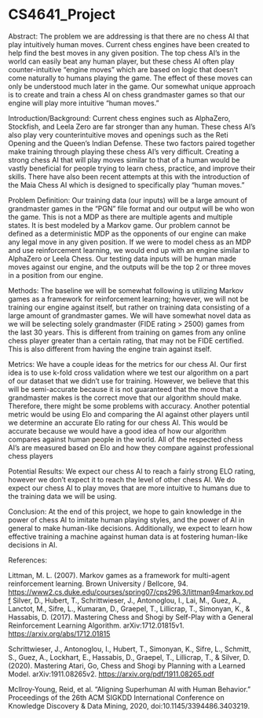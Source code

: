 # CS4641_Project


Abstract:
	The problem we are addressing is that there are no chess AI that play intuitively human moves. Current chess engines have been created to help find the best moves in any given position. The top chess AI’s in the world can easily beat any human player, but these chess AI often play counter-intuitive “engine moves” which are based on logic that doesn’t come naturally to humans playing the game. The effect of these moves can only be understood much later in the game. Our somewhat unique approach is to create and train a chess AI on chess grandmaster games so that our engine will play more intuitive “human moves.”

Introduction/Background:
	Current chess engines such as AlphaZero, Stockfish, and Leela Zero are far stronger than any human. These chess AI’s also play very counterintuitive moves and openings such as the Reti Opening and the Queen’s Indian Defense. These two factors paired together make training through playing these chess AI’s very difficult. Creating a strong chess AI that will play moves similar to that of a human would be vastly beneficial for people trying to learn chess, practice, and improve their skills. There have also been recent attempts at this with the introduction of the Maia Chess AI which is designed to specifically play “human moves.” 

Problem Definition:
Our training data (our inputs) will be a large amount of grandmaster games in the “PGN” file format and our output will be who won the game. This is not a MDP as there are multiple agents and multiple states. It is best modeled by a Markov game. Our problem cannot be defined as a deterministic MDP as the opponents of our engine can make any legal move in any given position. If we were to model chess as an MDP and use reinforcement learning, we would end up with an engine similar to AlphaZero or Leela Chess. Our testing data inputs will be human made moves against our engine, and the outputs will be the top 2 or three moves in a position from our engine. 

Methods:
The baseline we will be somewhat following is utilizing Markov games as a framework for reinforcement learning; however, we will not be training our engine against itself, but rather on training data consisting of a large amount of grandmaster games. We will have somewhat novel data as we will be selecting solely grandmaster (FIDE rating > 2500) games from the last 30 years. This is different from training on games from any online chess player greater than a certain rating, that may not be FIDE certified. This is also different from having the engine train against itself.

Metrics:
	We have a couple ideas for the metrics for our chess AI. Our first idea is to use k-fold cross validation where we test our algorithm on a part of our dataset that we didn’t use for training. However, we believe that this will be semi-accurate because it is not guaranteed that the move that a grandmaster makes is the correct move that our algorithm should make. Therefore, there might be some problems with accuracy. Another potential metric would be using Elo and comparing the AI against other players until we determine an accurate Elo rating for our chess AI. This would be accurate because we would have a good idea of how our algorithm compares against human people in the world. All of the respected chess AI’s are measured based on Elo and how they compare against professional chess players 

Potential Results:
	We expect our chess AI to reach a fairly strong ELO rating, however we don’t expect it to reach the level of other chess AI. We do expect our chess AI to play moves that are more intuitive to humans due to the training data we will be using. 

Conclusion:
	At the end of this project, we hope to gain knowledge in the power of chess AI to imitate human playing styles, and the power of AI in general to make human-like decisions. Additionally, we expect to learn how effective training a machine against human data is at fostering human-like decisions in AI. 

References: 

Littman, M. L. (2007). Markov games as a framework for multi-agent reinforcement learning. Brown University / Bellcore, 94. https://www2.cs.duke.edu/courses/spring07/cps296.3/littman94markov.pdf
Silver, D.,  Hubert, T., Schrittwieser, J., Antonoglou, I., Lai, M., Guez, A., Lanctot, M., Sifre, L., Kumaran, D., Graepel, T., Lillicrap, T., Simonyan, K., & Hassabis, D. (2017). Mastering Chess and Shogi by Self-Play with a General Reinforcement Learning Algorithm. arXiv:1712.01815v1. https://arxiv.org/abs/1712.01815

Schrittwieser, J., Antonoglou, I., Hubert, T., Simonyan, K., Sifre, L., Schmitt, S., Guez, A., Lockhart, E., Hassabis, D., Graepel, T., Lillicrap, T., & Silver, D. (2020). Mastering Atari, Go, Chess and Shogi by Planning with a Learned Model. arXiv:1911.08265v2. https://arxiv.org/pdf/1911.08265.pdf

McIlroy-Young, Reid, et al. “Aligning Superhuman AI with Human Behavior.” Proceedings of the 26th ACM SIGKDD International Conference on Knowledge Discovery &amp; Data Mining, 2020, doi:10.1145/3394486.3403219.
